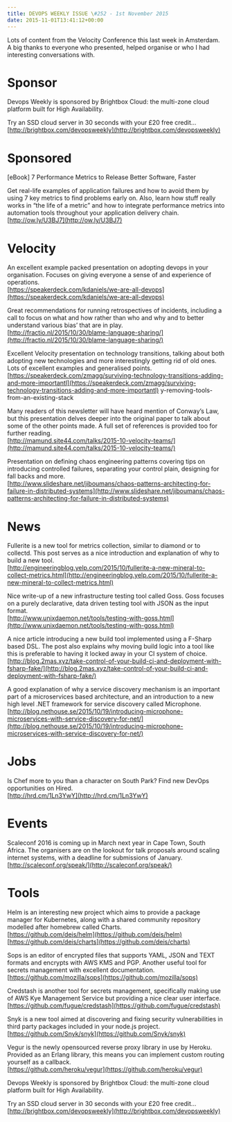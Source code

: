 ```yaml
---
title: DEVOPS WEEKLY ISSUE \#252 - 1st November 2015 
date: 2015-11-01T13:41:12+00:00
---
```


Lots of content from the Velocity Conference this last week in Amsterdam. A big thanks to everyone who presented, helped organise or who I had interesting conversations with.


Sponsor
======

Devops Weekly is sponsored by Brightbox Cloud: the multi-zone cloud platform built for High Availability.

Try an SSD cloud server in 30 seconds with your £20 free credit…
<br>[http://brightbox.com/devopsweekly](http://brightbox.com/devopsweekly)


Sponsored
========

[eBook] 7 Performance Metrics to Release Better Software, Faster

Get real-life examples of application failures and how to avoid them by using 7 key metrics to find problems early on. Also, learn how stuff really works in “the life of a metric” and how to integrate performance metrics into automation tools throughout your application delivery chain.
<br>[http://ow.ly/U3BJ7](http://ow.ly/U3BJ7)


Velocity
=======

An excellent example packed presentation on adopting devops in your organisation. Focuses on giving everyone a sense of and experience of operations.
<br>[https://speakerdeck.com/kdaniels/we-are-all-devops](https://speakerdeck.com/kdaniels/we-are-all-devops)


Great recommendations for running retrospectives of incidents, including a call to focus on what and how rather than who and why and to better understand various bias’ that are in play.
<br>[http://fractio.nl/2015/10/30/blame-language-sharing/](http://fractio.nl/2015/10/30/blame-language-sharing/)


Excellent Velocity presentation on technology transitions, talking about both adopting new technologies and more interestingly getting rid of old ones. Lots of excellent examples and generalised points.
<br>[https://speakerdeck.com/zmagg/surviving-technology-transitions-adding-and-more-importantl](https://speakerdeck.com/zmagg/surviving-technology-transitions-adding-and-more-importantl)
y-removing-tools-from-an-existing-stack


Many readers of this newsletter will have heard mention of Conway’s Law, but this presentation delves deeper into the original paper to talk about some of the other points made. A full set of references is provided too for further reading.
<br>[http://mamund.site44.com/talks/2015-10-velocity-teams/](http://mamund.site44.com/talks/2015-10-velocity-teams/)


Presentation on defining chaos engineering patterns covering tips on introducing controlled failures, separating your control plain, designing for fall backs and more.
<br>[http://www.slideshare.net/jiboumans/chaos-patterns-architecting-for-failure-in-distributed-systems](http://www.slideshare.net/jiboumans/chaos-patterns-architecting-for-failure-in-distributed-systems)


News
====

Fullerite is a new tool for metrics collection, similar to diamond or to collectd. This post serves as a nice introduction and explanation of why to build a new tool.
<br>[http://engineeringblog.yelp.com/2015/10/fullerite-a-new-mineral-to-collect-metrics.html](http://engineeringblog.yelp.com/2015/10/fullerite-a-new-mineral-to-collect-metrics.html)


Nice write-up of a new infrastructure testing tool called Goss. Goss focuses on a purely declarative, data driven testing tool with JSON as the input format.
<br>[http://www.unixdaemon.net/tools/testing-with-goss.html](http://www.unixdaemon.net/tools/testing-with-goss.html)


A nice article introducing a new build tool implemented using a F-Sharp based DSL. The post also explains why moving build logic into a tool like this is preferable to having it locked away in your CI system of choice.
<br>[http://blog.2mas.xyz/take-control-of-your-build-ci-and-deployment-with-fsharp-fake/](http://blog.2mas.xyz/take-control-of-your-build-ci-and-deployment-with-fsharp-fake/)


A good explanation of why a service discovery mechanism is an important part of a microservices based architecture, and an introduction to a new high level .NET framework for service discovery called Microphone.
<br>[http://blog.nethouse.se/2015/10/19/introducing-microphone-microservices-with-service-discovery-for-net/](http://blog.nethouse.se/2015/10/19/introducing-microphone-microservices-with-service-discovery-for-net/)


Jobs
====

Is Chef more to you than a character on South Park? Find new DevOps opportunities on Hired.
<br>[http://hrd.cm/1Ln3YwY](http://hrd.cm/1Ln3YwY)


Events
======

Scaleconf 2016 is coming up in March next year in Cape Town, South Africa. The organisers are on the lookout for talk proposals around scaling internet systems, with a deadline for submissions of January.
<br>[http://scaleconf.org/speak/](http://scaleconf.org/speak/)


Tools
=====

Helm is an interesting new project which aims to provide a package manager for Kubernetes, along with a shared community repository modelled after homebrew called Charts.
<br>[https://github.com/deis/helm](https://github.com/deis/helm)
<br>[https://github.com/deis/charts](https://github.com/deis/charts)


Sops is an editor of encrypted files that supports YAML, JSON and TEXT formats and encrypts with AWS KMS and PGP. Another useful tool for secrets management with excellent documentation.
<br>[https://github.com/mozilla/sops](https://github.com/mozilla/sops)


Credstash is another tool for secrets management, specifically making use of AWS Kye Management Service but providing a nice clear user interface.
<br>[https://github.com/fugue/credstash](https://github.com/fugue/credstash)


Snyk is a new tool aimed at discovering and fixing security vulnerabilities in third party packages included in your node.js project.
<br>[https://github.com/Snyk/snyk](https://github.com/Snyk/snyk)


Vegur is the newly opensourced reverse proxy library in use by Heroku. Provided as an Erlang library, this means you can implement custom routing yourself as a callback.
<br>[https://github.com/heroku/vegur](https://github.com/heroku/vegur)



Devops Weekly is sponsored by Brightbox Cloud: the multi-zone cloud platform built for High Availability.

Try an SSD cloud server in 30 seconds with your £20 free credit…
<br>[http://brightbox.com/devopsweekly](http://brightbox.com/devopsweekly)



